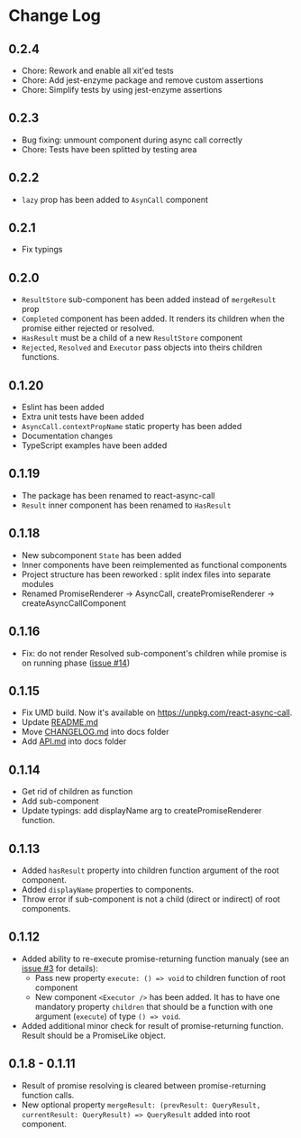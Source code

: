# Change Log

## 0.2.4

* Chore: Rework and enable all xit'ed tests
* Chore: Add jest-enzyme package and remove custom assertions
* Chore: Simplify tests by using jest-enzyme assertions

## 0.2.3

* Bug fixing: unmount component during async call correctly
* Chore: Tests have been splitted by testing area

## 0.2.2

* `lazy` prop has been added to `AsynCall` component

## 0.2.1

* Fix typings

## 0.2.0

* `ResultStore` sub-component has been added instead of `mergeResult` prop
* `Completed` component has been added. It renders its children when the promise either rejected or resolved.
* `HasResult` must be a child of a new `ResultStore` component
* `Rejected`, `Resolved` and `Executor` pass objects into theirs children functions.

## 0.1.20

* Eslint has been added
* Extra unit tests have been added
* `AsyncCall.contextPropName` static property has been added
* Documentation changes
* TypeScript examples have been added

## 0.1.19

* The package has been renamed to react-async-call
* `Result` inner component has been renamed to `HasResult`

## 0.1.18

* New subcomponent `State` has been added
* Inner components have been reimplemented as functional components
* Project structure has been reworked : split index files into separate modules
* Renamed PromiseRenderer -> AsyncCall, createPromiseRenderer -> createAsyncCallComponent

## 0.1.16

* Fix: do not render Resolved sub-component's children while promise is on running phase ([issue #14](https://github.com/kuzn-ilya/react-async-call/issues/14))

## 0.1.15

* Fix UMD build. Now it's available on https://unpkg.com/react-async-call.
* Update [README.md](https://github.com/kuzn-ilya/react-async-call/blob/master/README.md)
* Move [CHANGELOG.md](https://github.com/kuzn-ilya/react-async-call/blob/master/docs/CHANGELOG.md) into docs folder
* Add [API.md](https://github.com/kuzn-ilya/react-async-call/blob/master/docs/API.md) into docs folder

## 0.1.14

* Get rid of <Resolved> children as function
* Add <Result> sub-component
* Update typings: add displayName arg to createPromiseRenderer function.

## 0.1.13

* Added `hasResult` property into children function argument of the root component.
* Added `displayName` properties to components.
* Throw error if sub-component is not a child (direct or indirect) of root components.

## 0.1.12

* Added ability to re-execute promise-returning function manualy (see an [issue #3](https://github.com/kuzn-ilya/react-async-call/issues/3) for details):
  * Pass new property `execute: () => void` to children function of root component
  * New component `<Executor />` has been added. It has to have one mandatory property `children` that should be a function with one argument (`execute`) of type `() => void`.
* Added additional minor check for result of promise-returning function. Result should be a PromiseLike object.

## 0.1.8 - 0.1.11

* Result of promise resolving is cleared between promise-returning function calls.
* New optional property `mergeResult: (prevResult: QueryResult, currentResult: QueryResult) => QueryResult` added into root component.

